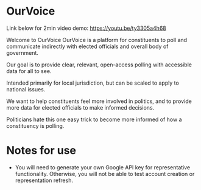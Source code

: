 # OurVoice

Link below for 2min video demo:
https://youtu.be/ty3305a4h68

Welcome to OurVoice
OurVoice is a platform for constituents to poll and communicate indirectly with elected officials and overall body of government.

Our goal is to provide clear, relevant, open-access polling with accessible data for all to see.

Intended primarily for local jurisdiction, but can be scaled to apply to national issues.

We want to help constituents feel more involved in politics, and to provide more data for elected officials to make informed decisions.

Politicians hate this one easy trick to become more informed of how a constituency is polling.

# Notes for use

- You will need to generate your own Google API key for representative functionality. Otherwise, you will not be able to test account creation or representation refresh.
